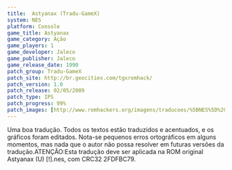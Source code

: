 ```yaml
---
title:  Astyanax (Tradu-GameX)
system: NES
platform: Console
game_title: Astyanax
game_category: Ação
game_players: 1
game_developer: Jaleco
game_publisher: Jaleco
game_release_date: 1990
patch_group: Tradu-GameX
patch_site: http://br.geocities.com/tgxromhack/
patch_version: 1.0
patch_release: 02/05/2009
patch_type: IPS
patch_progress: 99%
patch_images: [http://www.romhackers.org/imagens/traducoes/%5BNES%5D%20Astyanax%20-%20Tradu-GameX%20-%201.png,http://www.romhackers.org/imagens/traducoes/%5BNES%5D%20Astyanax%20-%20Tradu-GameX%20-%202.png,http://www.romhackers.org/imagens/traducoes/%5BNES%5D%20Astyanax%20-%20Tradu-GameX%20-%203.png]
---
```

Uma boa tradução. Todos os textos estão traduzidos e acentuados, e os gráficos foram editados. Nota-se pequenos erros ortográficos em alguns momentos, mas nada que o autor não possa resolver em futuras versões da tradução.ATENÇÃO:Esta tradução deve ser aplicada na ROM original Astyanax (U) [!].nes, com CRC32 2FDFBC79.